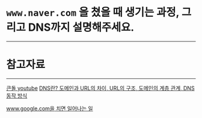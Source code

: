 
# `www.naver.com` 을 쳤을 때 생기는 과정, 그리고 DNS까지 설명해주세요.
---


# 참고자료
---
[큰돌 youtube](https://www.youtube.com/watch?v=YahjHM9UNCA)
[DNS란? 도메인과 URL의 차이, URL의 구조, 도메인의 계층 관계, DNS 동작 방식](https://blog.naver.com/ghdalswl77/222331240558)

[www.google.com을 치면 일어나는 일](https://1yoouoo.tistory.com/3)
